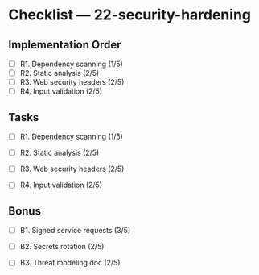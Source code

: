 # Checklist — 22-security-hardening

## Implementation Order
- [ ] R1. Dependency scanning (1/5)
- [ ] R2. Static analysis (2/5)
- [ ] R3. Web security headers (2/5)
- [ ] R4. Input validation (2/5)

## Tasks

- [ ] R1. Dependency scanning (1/5)

- [ ] R2. Static analysis (2/5)

- [ ] R3. Web security headers (2/5)

- [ ] R4. Input validation (2/5)

## Bonus

- [ ] B1. Signed service requests (3/5)

- [ ] B2. Secrets rotation (2/5)

- [ ] B3. Threat modeling doc (2/5)
